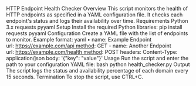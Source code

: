 HTTP Endpoint Health Checker
Overview
This script monitors the health of HTTP endpoints as specified in a YAML configuration file. It checks each endpoint's status and logs their availability over time.
Requirements
Python 3.x
requests
pyyaml
Setup
Install the required Python libraries:
pip install requests pyyaml
Configuration
Create a YAML file with the list of endpoints to monitor. Example format:
yaml
	•	name: Example Endpoint url: https://example.com/api method: GET - name: Another Endpoint url: https://example.com/health method: POST headers: Content-Type: application/json body: '{"key": "value"}'
Usage
Run the script and enter the path to your configuration YAML file:
bash
python health_checker.py
Output
The script logs the status and availability percentage of each domain every 15 seconds.
Termination
To stop the script, use CTRL+C.
